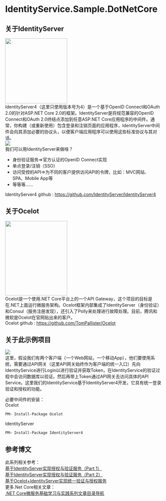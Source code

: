 # IdentityService.Sample.DotNetCore

## 关于IdentityServer
<img src="https://images2018.cnblogs.com/blog/381412/201806/381412-20180623100819093-778772638.png" width="200" height="210" /><br/>
IdentityServer4（这里只使用版本号为4）是一个基于OpenID Connect和OAuth 2.0的针对ASP.NET Core 2.0的框架。IdentityServer是将规范兼容的OpenID Connect和OAuth 2.0终结点添加到任意ASP.NET Core应用程序的中间件。通常，你构建（或重新使用）包含登录和注销页面的应用程序，IdentityServer中间件会向其添加必要的协议头，以便客户端应用程序可以使用这些标准协议与其对话。<br/>
<img src="https://upload-images.jianshu.io/upload_images/9128511-e6493b64b1caf887.png?imageMogr2/auto-orient/strip%7CimageView2/2/w/700"/><br/>
我们可以用IdentityServer来做啥？

  - 身份验证服务=>官方认证的OpenID Connect实现
  - 单点登录/注销（SSO）
  - 访问受控的API=>为不同的客户提供访问API的令牌，比如：MVC网站、SPA、Mobile App等
  - 等等等......

IdentityServer4 github : https://github.com/IdentityServer/IdentityServer4

## 关于Ocelot
<img src="https://images2018.cnblogs.com/blog/381412/201806/381412-20180611222147722-2104263492.png" width="200" height="240" /><br/>
Ocelot是一个使用.NET Core平台上的一个API Gateway，这个项目的目标是在.NET上面运行微服务架构。Ocelot框架内部集成了IdentityServer（身份验证）和Consul（服务注册发现），还引入了Polly来处理进行故障处理。目前，腾讯和微软是Ocelot在官网贴出来的客户。<br/>
Ocelot github : https://github.com/TomPallister/Ocelot

## 关于此示例项目
<img src="https://images2018.cnblogs.com/blog/381412/201807/381412-20180708201510167-1293314802.png" /><br/>
这里，假设我们有两个客户端（一个Web网站，一个移动App），他们要使用系统，需要通过API网关（这里API网关始终作为客户端的统一入口）先向IdentityService进行Login以进行验证并获取Token，在IdentityService的验证过程中会访问数据库以验证。然后再带上Token通过API网关去访问具体的API Service。这里我们的IdentityService基于IdentityServer4开发，它具有统一登录验证和授权的功能。

必要中间件的安装：<br/>
Ocelot
```sh
PM> Install-Package Ocelot
```
IdentityServer
```sh
PM> Install-Package IdentityServer4
```

## 参考博文
此系列相关参考：<br/>
[基于IdentityServer实现授权与验证服务（Part 1）](https://www.cnblogs.com/edisonchou/p/identityserver4_foundation_and_quickstart_01.html)<br/>
[基于IdentityServer实现授权与验证服务（Part 2）](https://www.cnblogs.com/edisonchou/p/identityserver4_foundation_and_quickstart_02.html)<br/>
[基于Ocelot+IdentityServer实现统一验证与授权服务](https://www.cnblogs.com/edisonchou/p/integration_authentication-authorization_service_foundation.html)<br/>
更多.Net Core相关文章：<br/>
[.NET Core微服务基础学习与实践系列文章目录导航](https://www.cnblogs.com/edisonchou/p/dotnetcore_microservice_foundation_blogs_index_final.html)